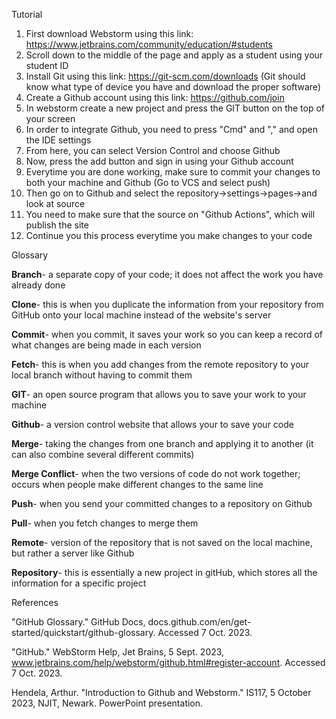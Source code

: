 Tutorial

1. First download Webstorm using this link: https://www.jetbrains.com/community/education/#students 
2. Scroll down to the middle of the page and apply as a student using your student ID 
3. Install Git using this link: https://git-scm.com/downloads (Git should know what type of device you have and download the proper software)
4. Create a Github account using this link: https://github.com/join
5. In webstorm create a new project and press the GIT button on the top of your screen 
6. In order to integrate Github, you need to press "Cmd" and "," and open the IDE settings
7. From here, you can select Version Control and choose Github
8. Now, press the add button and sign in using your Github account
9. Everytime you are done working, make sure to commit your changes to both your machine and Github (Go to VCS and select push)
10. Then go on to Github and select the repository->settings->pages->and look at source
11. You need to make sure that the source on "Github Actions", which will publish the site
12. Continue you this process everytime you make changes to your code


Glossary

**Branch**- a separate copy of your code; it does not affect the work you have already done

**Clone**- this is when you duplicate the information from your repository from GitHub onto your local machine instead of the website's server

**Commit**- when you commit, it saves your work so you can keep a record of what changes are being made in each version

**Fetch**- this is when you add changes from the remote repository to your local branch without having to commit them

**GIT**- an open source program that allows you to save your work to your machine

**Github**- a version control website that allows your to save your code

**Merge**- taking the changes from one branch and applying it to another (it can also combine several different commits)

**Merge Conflict**- when the two versions of code do not work together; occurs when people make different changes to the same line 

**Push**- when you send your committed changes to a repository on Github

**Pull**- when you fetch changes to merge them

**Remote**- version of the repository that is not saved on the local machine, but rather a server like Github

**Repository**- this is essentially a new project in gitHub, which stores all the information for a specific project


References

"GitHub Glossary." GitHub Docs, docs.github.com/en/get-started/quickstart/github-glossary. Accessed 7 Oct. 2023.

"GitHub." WebStorm Help, Jet Brains, 5 Sept. 2023, www.jetbrains.com/help/webstorm/github.html#register-account. Accessed 7 Oct. 2023.

Hendela, Arthur. "Introduction to Github and Webstorm." IS117, 5 October 2023, NJIT, Newark. PowerPoint presentation.

